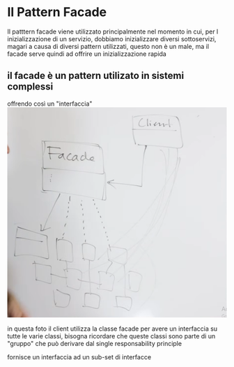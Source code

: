 # Il Pattern Facade 

Il patttern facade viene utilizzato principalmente nel momento in cui,
per l inizializzazione di un servizio, dobbiamo inizializzare diversi sottoservizi, magari 
a causa di diversi pattern utilizzati, questo non è un male, ma il facade serve quindi ad offrire un 
inizializzazione rapida

## il facade è un pattern utilizato in sistemi complessi 
offrendo così un "interfaccia"
![img.png](img.png)

in questa foto il client utilizza la classe facade per avere un interfaccia 
su tutte le varie classi, bisogna ricordare che queste classi sono parte di un
"gruppo" che può derivare dal single responsability principle

fornisce un interfaccia ad un sub-set di interfacce